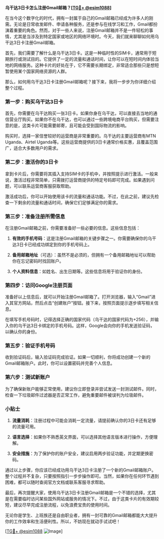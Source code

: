 **乌干达3日卡怎么注册Gmail邮箱？[[TG💪+ @esim1088](https://t.me/s/esim1088)]**

在当今这个数字化的时代，拥有一封属于自己的Gmail邮箱已经成为许多人的刚需。无论是日常收发邮件、申请各种服务，还是参与在线学习和工作，Gmail都扮演着重要的角色。然而，对于一些人来说，注册Gmail邮箱并不是一件轻松的事情，尤其是当涉及到特定国家或地区的网络环境时。今天，我们就来聊聊如何用乌干达3日卡注册Gmail邮箱。

首先，我们需要了解什么是乌干达3日卡。这是一种临时性的SIM卡，通常用于短期旅行或测试目的。它提供了一定的流量和通话时间，让你可以在短时间内体验当地的网络服务。这种卡片的好处在于，它不需要长期绑定，非常适合那些只是想短暂使用某个国家网络资源的人群。

那么，如何用乌干达3日卡注册Gmail邮箱呢？接下来，我将一步步为你详细介绍整个过程。

### 第一步：购买乌干达3日卡

首先，你需要在乌干达购买一张3日卡。如果你身在乌干达，可以直接去当地的通信营业厅购买。如果你不在乌干达，也可以通过一些跨境电商平台购买，但需要注意的是，这类卡片可能需要邮寄，且可能会受到国际物流的影响。

购买时，选择一家信誉较好的运营商是非常重要的。乌干达的主要运营商有MTN Uganda、Airtel Uganda等。这些运营商提供的3日卡通常价格实惠，且覆盖范围广，适合大多数用户的需求。

### 第二步：激活你的3日卡

拿到卡片后，你需要将其插入支持SIM卡的手机中，并按照提示进行激活。一般来说，激活过程非常简单，只需拨打运营商提供的特定号码即可完成。如果遇到问题，可以联系运营商客服获取帮助。

激活成功后，你可以开始使用该卡的流量和通话功能。不过，在此之前，建议先检查一下剩余的流量和通话时间，确保它们足够满足你的需求。

### 第三步：准备注册所需信息

在注册Gmail邮箱之前，你需要准备好一些必要的信息。这些信息包括：

1. **有效的手机号码**：这是注册Gmail邮箱的关键步骤之一。你需要确保你的乌干达3日卡已经成功绑定到你的手机号码上。
   
2. **备用邮箱地址**（可选）：虽然不是必须的，但拥有一个备用邮箱地址可以帮助你在忘记密码时找回账户。

3. **个人资料信息**：如姓名、出生日期等。这些信息将用于验证你的身份。

### 第四步：访问Google注册页面

准备好以上信息后，就可以开始注册Gmail邮箱了。打开浏览器，输入“Gmail”进入其官方网站，然后点击“创建账户”按钮。接下来，按照页面提示逐步填写相关信息。

在填写手机号码时，记得选择正确的国家代码（乌干达的国家代码为+256），并输入你的乌干达3日卡绑定的手机号码。这样，Google会向你的手机发送验证码，以确认你的身份。

### 第五步：验证手机号码

收到验证码后，输入验证码完成验证。如果一切顺利，你将成功创建一个新的Gmail邮箱账户。此时，你可以设置密码并完善个人信息。

### 第六步：测试新账户

为了确保新账户能够正常使用，建议你立即登录并尝试发送一封测试邮件。同时，检查一下垃圾邮件过滤器是否正常工作，避免重要邮件被误判为垃圾邮件。

### 小贴士

1. **流量消耗**：注册过程中可能会消耗一定流量，请提前确认你的3日卡还有足够的流量可用。
   
2. **语言选择**：如果你不熟悉英文界面，可以选择其他语言版本进行操作，方便理解。

3. **安全措施**：为了保护你的账户安全，建议启用两步验证功能，并定期更换密码。

通过以上步骤，你应该已经成功用乌干达3日卡注册了一个新的Gmail邮箱账户。整个过程并不复杂，只要按照指引一步步操作即可。当然，如果你在任何环节遇到困难，都可以随时查阅官方文档或联系客服寻求帮助。

最后，再次提醒大家，使用乌干达3日卡注册Gmail邮箱是一个不错的选择，尤其是在需要临时访问某些国外网站或服务的情况下。不过，由于这类卡片的有效期较短，建议尽早完成注册流程，以免浪费宝贵的使用时间。

无论你是学生、上班族还是自由职业者，拥有一封可靠的Gmail邮箱都能大大提升你的工作效率和生活便利性。所以，不妨现在就动手试试吧！

[[TG💪+ @esim1088](https://t.me/s/esim1088) ![Image](https://i.postimg.cc/4NQfJmqS/Snipaste-2025-05-13-00-14-12.png)]